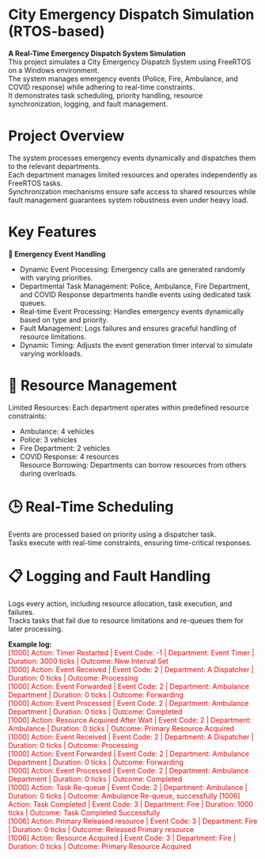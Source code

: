 # City Emergency Dispatch Simulation (RTOS-based)
**A Real-Time Emergency Dispatch System Simulation** <br />
This project simulates a City Emergency Dispatch System using FreeRTOS on a Windows environment. <br /> 
The system manages emergency events (Police, Fire, Ambulance, and COVID response) while adhering to real-time constraints.<br /> 
It demonstrates task scheduling, priority handling, resource synchronization, logging, and fault management.<br /> 

# Project Overview
The system processes emergency events dynamically and dispatches them to the relevant departments.<br />
Each department manages limited resources and operates independently as FreeRTOS tasks.<br />
Synchronization mechanisms ensure safe access to shared resources while fault management guarantees system robustness even under heavy load.<br />

# Key Features
**🚨 Emergency Event Handling**<br />
- Dynamic Event Processing: Emergency calls are generated randomly with varying priorities.<br />
- Departmental Task Management: Police, Ambulance, Fire Department, and COVID Response departments handle events using dedicated task queues.<br />
- Real-time Event Processing: Handles emergency events dynamically based on type and priority.<br /> 
- Fault Management: Logs failures and ensures graceful handling of resource limitations.<br /> 
- Dynamic Timing: Adjusts the event generation timer interval to simulate varying workloads.<br /> 

# 🔧 Resource Management
Limited Resources: Each department operates within predefined resource constraints:<br />
- Ambulance: 4 vehicles<br />
- Police: 3 vehicles<br />
- Fire Department: 2 vehicles<br />
- COVID Response: 4 resources<br />
Resource Borrowing: Departments can borrow resources from others during overloads.<br />

# 🕒 Real-Time Scheduling
Events are processed based on priority using a dispatcher task.<br />
Tasks execute with real-time constraints, ensuring time-critical responses.<br />

# 📋 Logging and Fault Handling
Logs every action, including resource allocation, task execution, and failures.<br />
Tracks tasks that fail due to resource limitations and re-queues them for later processing.<br />

**Example log:** <br />
<span style="color: red">
[1000] Action: Timer Restarted | Event Code: -1 | Department: Event Timer | Duration: 3000 ticks | Outcome: New Interval Set <br />
[1000] Action: Event Received | Event Code: 2 | Department: A Dispatcher | Duration: 0 ticks | Outcome: Processing<br />
[1000] Action: Event Forwarded | Event Code: 2 | Department: Ambulance Department | Duration: 0 ticks | Outcome: Forwarding<br />
[1000] Action: Event Processed | Event Code: 2 | Department: Ambulance Department | Duration: 0 ticks | Outcome: Completed<br />
[1000] Action: Resource Acquired After Wait | Event Code: 2 | Department: Ambulance | Duration: 0 ticks | Outcome: Primary Resource Acquired<br />
[1000] Action: Event Received | Event Code: 2 | Department: A Dispatcher | Duration: 0 ticks | Outcome: Processing<br />
[1000] Action: Event Forwarded | Event Code: 2 | Department: Ambulance Department | Duration: 0 ticks | Outcome: Forwarding<br />
[1000] Action: Event Processed | Event Code: 2 | Department: Ambulance Department | Duration: 0 ticks | Outcome: Completed<br />
[1000] Action: Task Re-queue | Event Code: 2 | Department: Ambulance | Duration: 0 ticks | Outcome: Ambulance Re-queue, successfully
[1006] Action: Task Completed | Event Code: 3 | Department: Fire | Duration: 1000 ticks | Outcome: Task Completed Successfully<br />
[1006] Action: Primary Released resource | Event Code: 3 | Department: Fire | Duration: 0 ticks | Outcome: Released Primary resource<br />
[1006] Action: Resource Acquired | Event Code: 3 | Department: Fire | Duration: 0 ticks | Outcome: Primary Resource Acquired 
</span>


